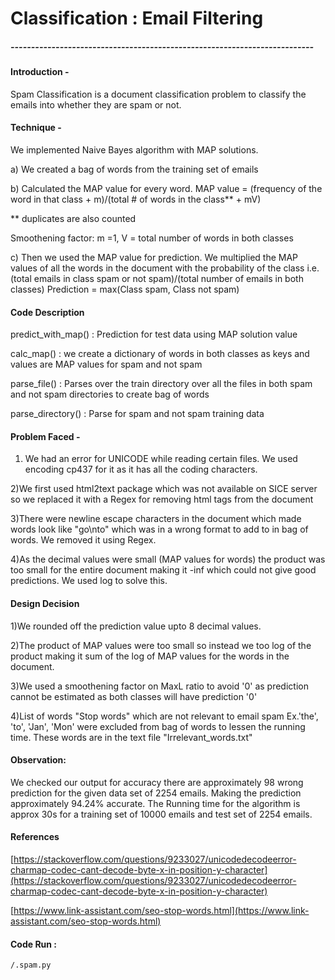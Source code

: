 # Classification : Email Filtering
##### --------------------------------------------------------------------------
#### Introduction -
Spam Classification is a document classification problem to classify the emails into whether they are spam or not.

#### Technique -
 We implemented Naive Bayes algorithm with MAP solutions.

 a) We created a bag of words from the training set of emails

 b) Calculated the MAP value for every word.
 MAP value =
 (frequency of the word in that class + m)/(total # of words in the class** + mV)

** duplicates are also counted

 Smoothening factor: m =1, V = total number of words in both classes

 c) Then we used the MAP value for prediction. We multiplied the MAP values of all the words in the document with the probability of the class i.e.
 (total emails in class spam or not spam)/(total number of emails in both classes)
 Prediction = max(Class spam, Class not spam)

 #### Code Description
 predict_with_map() : Prediction for test data using MAP solution value

 calc_map() : we create a dictionary of words in both classes as keys and values are MAP values for spam and not spam

 parse_file() : Parses over the train directory over all the files in both spam and not spam directories to create bag of words

 parse_directory() : Parse for spam and not spam training data

 #### Problem Faced -
 1) We had an error for UNICODE while reading certain files. We used encoding cp437 for it as it has all the coding characters.

 2)We first used html2text package which was not available on SICE server so we replaced it with a Regex for removing html tags from the document

 3)There were newline escape characters in the document which made words  look like "go\nto" which was in a wrong format to add to in bag of words. We removed it using Regex.

 4)As the decimal values were small (MAP values for words) the product was too small for the entire document making it -inf which could not give good predictions. We used log to solve this.

 #### Design Decision
 1)We rounded off the prediction value upto 8 decimal values.

 2)The product of MAP values were too small so instead we too log of the product making it sum of the log of MAP values for the words in the document.

 3)We used a smoothening factor on MaxL ratio to avoid '0' as prediction cannot be estimated as both classes will have prediction '0'

 4)List of words "Stop words" which are not relevant to email spam Ex.'the', 'to', 'Jan', 'Mon' were excluded from bag of words to lessen the running time. These words are in the text file "Irrelevant_words.txt"

 #### Observation:
 We checked our output for accuracy there are approximately 98 wrong prediction for the given data set of 2254 emails. Making the prediction approximately 94.24% accurate.
 The Running time for the algorithm is approx 30s for a training set of 10000 emails and test set of 2254 emails.

 #### References
[https://stackoverflow.com/questions/9233027/unicodedecodeerror-charmap-codec-cant-decode-byte-x-in-position-y-character](https://stackoverflow.com/questions/9233027/unicodedecodeerror-charmap-codec-cant-decode-byte-x-in-position-y-character)

[https://www.link-assistant.com/seo-stop-words.html](https://www.link-assistant.com/seo-stop-words.html)

#### Code Run :
```
/.spam.py
```
